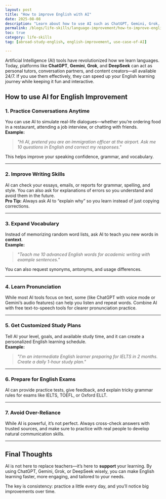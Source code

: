 ```yaml
---
layout: post
title: "How to improve English with AI"
date: 2025-08-08
description: "Learn about how to use AI such as ChatGPT, Gemini, Grok, Deepseek for English Language Improvement"
permalink: /blogs/life-skills/language-improvement/how-to-improve-english-with-AI/
toc: true
category: life-skills
tag: [abroad-study-english, english-improvement, use-case-of-AI]

---
```


Artificial Intelligence (AI) tools have revolutionized how we learn languages. Today, platforms like **ChatGPT**, **Gemini**, **Grok**, and **DeepSeek** can act as personal tutors, conversation partners, and content creators—all available 24/7. If you use them effectively, they can speed up your English learning journey while keeping it fun and interactive.

## How to use AI for English Improvement



### 1. Practice Conversations Anytime
You can use AI to simulate real-life dialogues—whether you’re ordering food in a restaurant, attending a job interview, or chatting with friends.  
**Example:**  
> *"Hi AI, pretend you are an immigration officer at the airport. Ask me 10 questions in English and correct my responses."*

This helps improve your speaking confidence, grammar, and vocabulary.

---

### 2. Improve Writing Skills
AI can check your essays, emails, or reports for grammar, spelling, and style. You can also ask for explanations of errors so you understand and avoid them in the future.  
**Pro Tip:** Always ask AI to “explain why” so you learn instead of just copying corrections.

---

### 3. Expand Vocabulary
Instead of memorizing random word lists, ask AI to teach you new words in **context**.  
**Example:**  
> *"Teach me 10 advanced English words for academic writing with example sentences."*

You can also request synonyms, antonyms, and usage differences.

---

### 4. Learn Pronunciation
While most AI tools focus on text, some (like ChatGPT with voice mode or Gemini’s audio features) can help you listen and repeat words. Combine AI with free text-to-speech tools for clearer pronunciation practice.

---

### 5. Get Customized Study Plans
Tell AI your level, goals, and available study time, and it can create a personalized English learning schedule.  
**Example:**  
> *"I’m an intermediate English learner preparing for IELTS in 2 months. Create a daily 1-hour study plan."*

---

### 6. Prepare for English Exams
AI can provide practice tests, give feedback, and explain tricky grammar rules for exams like IELTS, TOEFL, or Oxford ELLT.

---

### 7. Avoid Over-Reliance
While AI is powerful, it’s not perfect. Always cross-check answers with trusted sources, and make sure to practice with real people to develop natural communication skills.

---

## Final Thoughts
AI is not here to replace teachers—it’s here to **support** your learning. By using ChatGPT, Gemini, Grok, or DeepSeek wisely, you can make English learning faster, more engaging, and tailored to your needs.

The key is consistency: practice a little every day, and you’ll notice big improvements over time.

